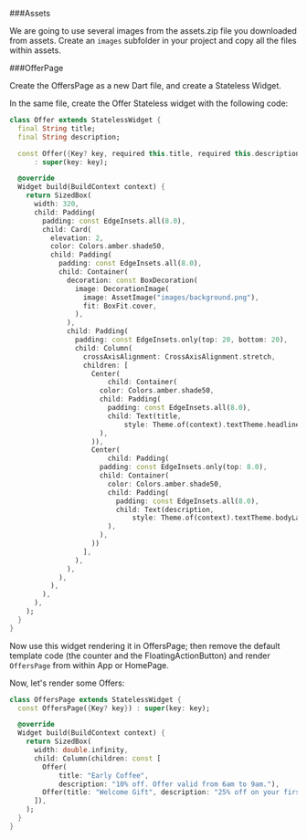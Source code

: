 ###Assets

We are going to use several images from the assets.zip file you downloaded from assets. Create an `images` subfolder in your project and copy all the files within assets.

###OfferPage

Create the OffersPage as a new Dart file, and create a Stateless Widget. 

In the same file, create the Offer Stateless widget with the following code:


```dart
class Offer extends StatelessWidget {
  final String title;
  final String description;

  const Offer({Key? key, required this.title, required this.description})
      : super(key: key);

  @override
  Widget build(BuildContext context) {
    return SizedBox(
      width: 320,
      child: Padding(
        padding: const EdgeInsets.all(8.0),
        child: Card(
          elevation: 2,
          color: Colors.amber.shade50,
          child: Padding(
            padding: const EdgeInsets.all(8.0),
            child: Container(
              decoration: const BoxDecoration(
                image: DecorationImage(
                  image: AssetImage("images/background.png"),
                  fit: BoxFit.cover,
                ),
              ),
              child: Padding(
                padding: const EdgeInsets.only(top: 20, bottom: 20),
                child: Column(
                  crossAxisAlignment: CrossAxisAlignment.stretch,
                  children: [
                    Center(
                        child: Container(
                      color: Colors.amber.shade50,
                      child: Padding(
                        padding: const EdgeInsets.all(8.0),
                        child: Text(title,
                            style: Theme.of(context).textTheme.headline5),
                      ),
                    )),
                    Center(
                        child: Padding(
                      padding: const EdgeInsets.only(top: 8.0),
                      child: Container(
                        color: Colors.amber.shade50,
                        child: Padding(
                          padding: const EdgeInsets.all(8.0),
                          child: Text(description,
                              style: Theme.of(context).textTheme.bodyLarge),
                        ),
                      ),
                    ))
                  ],
                ),
              ),
            ),
          ),
        ),
      ),
    );
  }
}
```

Now use this widget rendering it in OffersPage; then remove the default template code (the counter and the FloatingActionButton) and render `OffersPage` from within App or HomePage.

Now, let's render some Offers:

```dart
class OffersPage extends StatelessWidget {
  const OffersPage({Key? key}) : super(key: key);

  @override
  Widget build(BuildContext context) {
    return SizedBox(
      width: double.infinity,
      child: Column(children: const [
        Offer(
            title: "Early Coffee",
            description: "10% off. Offer valid from 6am to 9am."),
        Offer(title: "Welcome Gift", description: "25% off on your first order")
      ]),
    );
  }
}
```